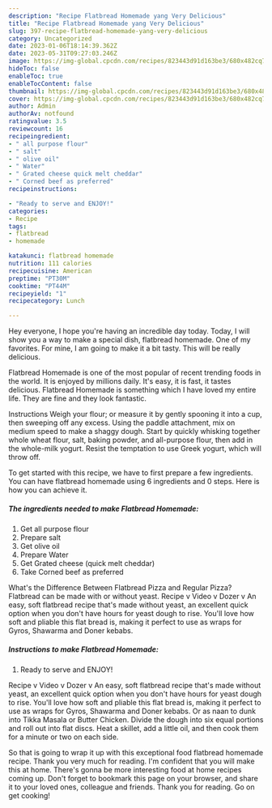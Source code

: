 ```yaml
---
description: "Recipe Flatbread Homemade yang Very Delicious"
title: "Recipe Flatbread Homemade yang Very Delicious"
slug: 397-recipe-flatbread-homemade-yang-very-delicious
category: Uncategorized
date: 2023-01-06T18:14:39.362Z
date: 2023-05-31T09:27:03.246Z
image: https://img-global.cpcdn.com/recipes/823443d91d163be3/680x482cq70/flatbread-homemade-recipe-main-photo.jpg
hideToc: false
enableToc: true
enableTocContent: false
thumbnail: https://img-global.cpcdn.com/recipes/823443d91d163be3/680x482cq70/flatbread-homemade-recipe-main-photo.jpg
cover: https://img-global.cpcdn.com/recipes/823443d91d163be3/680x482cq70/flatbread-homemade-recipe-main-photo.jpg
author: Admin
authorAv: notfound
ratingvalue: 3.5
reviewcount: 16
recipeingredient:
- " all purpose flour"
- " salt"
- " olive oil"
- " Water"
- " Grated cheese quick melt cheddar"
- " Corned beef as preferred"
recipeinstructions:

- "Ready to serve and ENJOY!"
categories:
- Recipe
tags:
- flatbread
- homemade

katakunci: flatbread homemade 
nutrition: 111 calories
recipecuisine: American
preptime: "PT30M"
cooktime: "PT44M"
recipeyield: "1"
recipecategory: Lunch

---
```



Hey everyone, I hope you're having an incredible day today. Today, I will show you a way to make a special dish, flatbread homemade. One of my favorites. For mine, I am going to make it a bit tasty. This will be really delicious.

Flatbread Homemade is one of the most popular of recent trending foods in the world. It is enjoyed by millions daily. It's easy, it is fast, it tastes delicious. Flatbread Homemade is something which I have loved my entire life. They are fine and they look fantastic.

Instructions Weigh your flour; or measure it by gently spooning it into a cup, then sweeping off any excess. Using the paddle attachment, mix on medium speed to make a shaggy dough. Start by quickly whisking together whole wheat flour, salt, baking powder, and all-purpose flour, then add in the whole-milk yogurt. Resist the temptation to use Greek yogurt, which will throw off.


To get started with this recipe, we have to first prepare a few ingredients. You can have flatbread homemade using 6 ingredients and 0 steps. Here is how you can achieve it.

<!--inarticleads1-->

##### The ingredients needed to make Flatbread Homemade:

1. Get  all purpose flour
1. Prepare  salt
1. Get  olive oil
1. Prepare  Water
1. Get  Grated cheese (quick melt cheddar)
1. Take  Corned beef as preferred


What&#39;s the Difference Between Flatbread Pizza and Regular Pizza? Flatbread can be made with or without yeast. Recipe v Video v Dozer v An easy, soft flatbread recipe that&#39;s made without yeast, an excellent quick option when you don&#39;t have hours for yeast dough to rise. You&#39;ll love how soft and pliable this flat bread is, making it perfect to use as wraps for Gyros, Shawarma and Doner kebabs. 

<!--inarticleads2-->

##### Instructions to make Flatbread Homemade:


1. Ready to serve and ENJOY!

Recipe v Video v Dozer v An easy, soft flatbread recipe that&#39;s made without yeast, an excellent quick option when you don&#39;t have hours for yeast dough to rise. You&#39;ll love how soft and pliable this flat bread is, making it perfect to use as wraps for Gyros, Shawarma and Doner kebabs. Or as naan to dunk into Tikka Masala or Butter Chicken. Divide the dough into six equal portions and roll out into flat discs. Heat a skillet, add a little oil, and then cook them for a minute or two on each side. 

So that is going to wrap it up with this exceptional food flatbread homemade recipe. Thank you very much for reading. I'm confident that you will make this at home. There's gonna be more interesting food at home recipes coming up. Don't forget to bookmark this page on your browser, and share it to your loved ones, colleague and friends. Thank you for reading. Go on get cooking!
